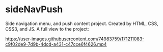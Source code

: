 # sideNavPush
Side navigation menu, and push content project. Created by HTML, CSS, CSS3, and JS. A full view to the project: 

https://user-images.githubusercontent.com/74983759/171211083-c9f02de9-7d9b-4dcd-a431-c47cce6f4626.mp4


